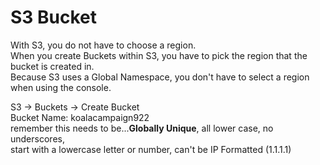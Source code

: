 # S3 Bucket

With S3, you do not have to choose a region. \
When you create Buckets within S3, you have to pick the region that the bucket is created in. \
Because S3 uses a Global Namespace, you don't have to select a region when using the console.

S3 → Buckets → Create Bucket \
Bucket Name: koalacampaign922 \
remember this needs to be...**Globally Unique**, all lower case, no underscores, \
start with a lowercase letter or number, can't be IP Formatted (1.1.1.1)
